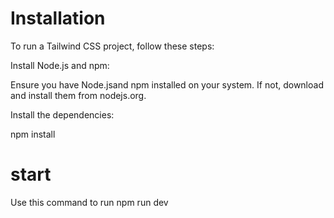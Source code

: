 # Installation
To run a Tailwind CSS project, follow these steps:

Install Node.js and npm:

Ensure you have Node.jsand npm installed on your system. If not, download and install them from nodejs.org.

Install the dependencies:

npm install
# start
Use this command to run npm run dev
